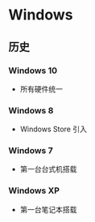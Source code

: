 # Windows

## 历史

### Windows 10
* 所有硬件统一

### Windows 8
* Windows Store 引入

### Windows 7
* 第一台台式机搭载

### Windows XP
* 第一台笔记本搭载